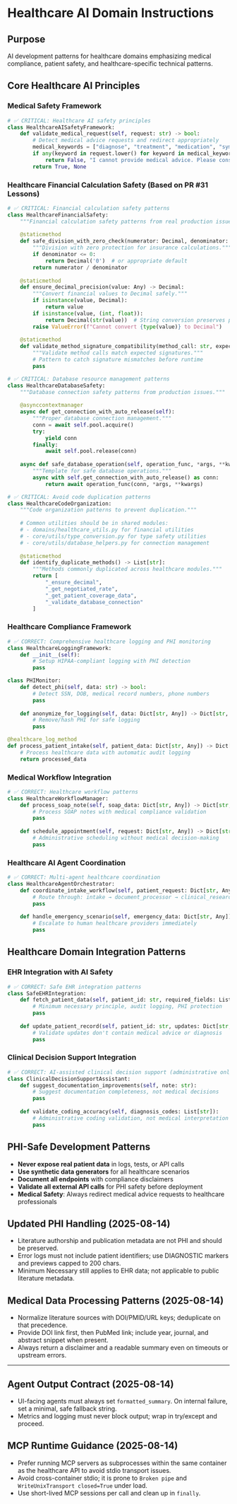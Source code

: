 # Healthcare AI Domain Instructions

## Purpose

AI development patterns for healthcare domains emphasizing medical compliance, patient safety, and healthcare-specific technical patterns.

## Core Healthcare AI Principles

### Medical Safety Framework

```python
# ✅ CRITICAL: Healthcare AI safety principles
class HealthcareAISafetyFramework:
    def validate_medical_request(self, request: str) -> bool:
        # Detect medical advice requests and redirect appropriately
        medical_keywords = ["diagnose", "treatment", "medication", "symptoms"]
        if any(keyword in request.lower() for keyword in medical_keywords):
            return False, "I cannot provide medical advice. Please consult with a healthcare professional."
        return True, None
```

### Healthcare Financial Calculation Safety (Based on PR #31 Lessons)

```python
# ✅ CRITICAL: Financial calculation safety patterns
class HealthcareFinancialSafety:
    """Financial calculation safety patterns from real production issues."""
    
    @staticmethod
    def safe_division_with_zero_check(numerator: Decimal, denominator: Decimal) -> Decimal:
        """Division with zero protection for insurance calculations."""
        if denominator <= 0:
            return Decimal('0')  # or appropriate default
        return numerator / denominator
    
    @staticmethod
    def ensure_decimal_precision(value: Any) -> Decimal:
        """Convert financial values to Decimal safely."""
        if isinstance(value, Decimal):
            return value
        if isinstance(value, (int, float)):
            return Decimal(str(value))  # String conversion preserves precision
        raise ValueError(f"Cannot convert {type(value)} to Decimal")
    
    @staticmethod
    def validate_method_signature_compatibility(method_call: str, expected_params: List[str]) -> bool:
        """Validate method calls match expected signatures."""
        # Pattern to catch signature mismatches before runtime
        pass

# ✅ CRITICAL: Database resource management patterns
class HealthcareDatabaseSafety:
    """Database connection safety patterns from production issues."""
    
    @asynccontextmanager
    async def get_connection_with_auto_release(self):
        """Proper database connection management."""
        conn = await self.pool.acquire()
        try:
            yield conn
        finally:
            await self.pool.release(conn)
    
    async def safe_database_operation(self, operation_func, *args, **kwargs):
        """Template for safe database operations."""
        async with self.get_connection_with_auto_release() as conn:
            return await operation_func(conn, *args, **kwargs)

# ✅ CRITICAL: Avoid code duplication patterns
class HealthcareCodeOrganization:
    """Code organization patterns to prevent duplication."""
    
    # Common utilities should be in shared modules:
    # - domains/healthcare_utils.py for financial utilities
    # - core/utils/type_conversion.py for type safety utilities  
    # - core/utils/database_helpers.py for connection management
    
    @staticmethod
    def identify_duplicate_methods() -> List[str]:
        """Methods commonly duplicated across healthcare modules."""
        return [
            "_ensure_decimal",
            "_get_negotiated_rate", 
            "_get_patient_coverage_data",
            "_validate_database_connection"
        ]
```

### Healthcare Compliance Framework

```python
# ✅ CORRECT: Comprehensive healthcare logging and PHI monitoring
class HealthcareLoggingFramework:
    def __init__(self):
        # Setup HIPAA-compliant logging with PHI detection
        pass

class PHIMonitor:
    def detect_phi(self, data: str) -> bool:
        # Detect SSN, DOB, medical record numbers, phone numbers
        pass
    
    def anonymize_for_logging(self, data: Dict[str, Any]) -> Dict[str, Any]:
        # Remove/hash PHI for safe logging
        pass

@healthcare_log_method
def process_patient_intake(self, patient_data: Dict[str, Any]) -> Dict[str, Any]:
    # Process healthcare data with automatic audit logging
    return processed_data
```

### Medical Workflow Integration

```python
# ✅ CORRECT: Healthcare workflow patterns
class HealthcareWorkflowManager:
    def process_soap_note(self, soap_data: Dict[str, Any]) -> Dict[str, Any]:
        # Process SOAP notes with medical compliance validation
        pass
    
    def schedule_appointment(self, request: Dict[str, Any]) -> Dict[str, Any]:
        # Administrative scheduling without medical decision-making
        pass
```

### Healthcare AI Agent Coordination

```python
# ✅ CORRECT: Multi-agent healthcare coordination
class HealthcareAgentOrchestrator:
    def coordinate_intake_workflow(self, patient_request: Dict[str, Any]):
        # Route through: intake → document_processor → clinical_research_agent
        pass
    
    def handle_emergency_scenario(self, emergency_data: Dict[str, Any]):
        # Escalate to human healthcare providers immediately
        pass
```

## Healthcare Domain Integration Patterns

### EHR Integration with AI Safety

```python
# ✅ CORRECT: Safe EHR integration patterns
class SafeEHRIntegration:
    def fetch_patient_data(self, patient_id: str, required_fields: List[str]):
        # Minimum necessary principle, audit logging, PHI protection
        pass
    
    def update_patient_record(self, patient_id: str, updates: Dict[str, Any]):
        # Validate updates don't contain medical advice or diagnosis
        pass
```

### Clinical Decision Support Integration

```python
# ✅ CORRECT: AI-assisted clinical decision support (administrative only)
class ClinicalDecisionSupportAssistant:
    def suggest_documentation_improvements(self, note: str):
        # Suggest documentation completeness, not medical decisions
        pass
    
    def validate_coding_accuracy(self, diagnosis_codes: List[str]):
        # Administrative coding validation, not medical interpretation
        pass
```

## PHI-Safe Development Patterns

- **Never expose real patient data** in logs, tests, or API calls
- **Use synthetic data generators** for all healthcare scenarios
- **Document all endpoints** with compliance disclaimers
- **Validate all external API calls** for PHI safety before deployment
- **Medical Safety**: Always redirect medical advice requests to healthcare professionals

## Updated PHI Handling (2025-08-14)

- Literature authorship and publication metadata are not PHI and should be preserved.
- Error logs must not include patient identifiers; use DIAGNOSTIC markers and previews capped to 200 chars.
- Minimum Necessary still applies to EHR data; not applicable to public literature metadata.

## Medical Data Processing Patterns (2025-08-14)

- Normalize literature sources with DOI/PMID/URL keys; deduplicate on that precedence.
- Provide DOI link first, then PubMed link; include year, journal, and abstract snippet when present.
- Always return a disclaimer and a readable summary even on timeouts or upstream errors.

---

## Agent Output Contract (2025-08-14)

- UI-facing agents must always set `formatted_summary`. On internal failure, set a minimal, safe fallback string.
- Metrics and logging must never block output; wrap in try/except and proceed.

## MCP Runtime Guidance (2025-08-14)

- Prefer running MCP servers as subprocesses within the same container as the healthcare API to avoid stdio transport issues.
- Avoid cross-container stdio; it is prone to `Broken pipe` and `WriteUnixTransport closed=True` under load.
- Use short-lived MCP sessions per call and clean up in `finally`.
